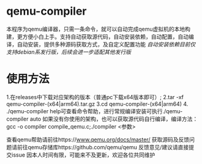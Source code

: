 # qemu-compiler
本程序为qemu编译器，只需一条命令，就可以自动完成qemu虚拟机的本地构建，更方便小白上手。支持自动获取源代码，自动安装依赖，自动配置，自动编译，自动安装，提供多种源码获取方式，及自定义配置功能
*自动安装依赖目前仅支持debian系发行版，后续会进一步适配其他发行版*
# 使用方法
1.在releases中下载对应架构的版本（普通pc下载x64版本即可）;
2.tar -xf qemu-compiler-(x64|arm64).tar.gz
3.cd qemu-compiler-(x64|arm64)
4. ./qemu-compiler help可查看命令帮助，进行常规编译安装可执行./qemu-compiler auto
如果没有你使用的架构，也可以获取源代码自行编译，编译方法：
gcc -o compiler compile_qemu.c;./compiler <参数>

查看qemu帮助请前往https://www.qemu.org/docs/master/
获取源码及反馈问题请前往qemu存储库https://github.com/qemu/qemu
反馈意见/建议请直接提交issue
因本人时间有限，可能来不及更新，欢迎各位共同维护

